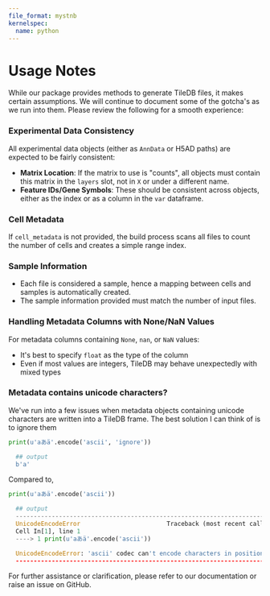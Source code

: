```yaml
---
file_format: mystnb
kernelspec:
  name: python
---
```


# Usage Notes

While our package provides methods to generate TileDB files, it makes certain assumptions. We will continue to document some of the gotcha's as we run into them. Please review the following for a smooth experience:

### Experimental Data Consistency

All experimental data objects (either as `AnnData` or H5AD paths) are expected to be fairly consistent:

- **Matrix Location**: If the matrix to use is "counts", all objects must contain this matrix in the `layers` slot, not in `X` or under a different name.
- **Feature IDs/Gene Symbols**: These should be consistent across objects, either as the index or as a column in the `var` dataframe.

### Cell Metadata

If `cell_metadata` is not provided, the build process scans all files to count the number of cells and creates a simple range index.

### Sample Information

- Each file is considered a sample, hence a mapping between cells and samples is automatically created.
- The sample information provided must match the number of input files.

### Handling Metadata Columns with None/NaN Values

For metadata columns containing `None`, `nan`, or `NaN` values:
- It's best to specify `float` as the type of the column
- Even if most values are integers, TileDB may behave unexpectedly with mixed types

### Metadata contains unicode characters?

We've run into a few issues when metadata objects containing unicode characters are written into a TileDB frame.
The best solution I can think of is to ignore them

```python
print(u'aあä'.encode('ascii', 'ignore'))

  ## output
  b'a'
```

Compared to,

```python
print(u'aあä'.encode('ascii'))

  ## output
  ---------------------------------------------------------------------------
  UnicodeEncodeError                        Traceback (most recent call last)
  Cell In[1], line 1
  ----> 1 print(u'aあä'.encode('ascii'))

  UnicodeEncodeError: 'ascii' codec can't encode characters in position 1-2: ordinal not in range(128)
  ---------------------------------------------------------------------------
```

For further assistance or clarification, please refer to our documentation or raise an issue on GitHub.
